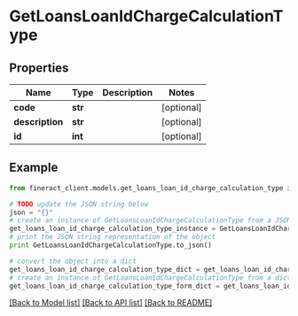 # GetLoansLoanIdChargeCalculationType


## Properties

Name | Type | Description | Notes
------------ | ------------- | ------------- | -------------
**code** | **str** |  | [optional] 
**description** | **str** |  | [optional] 
**id** | **int** |  | [optional] 

## Example

```python
from fineract_client.models.get_loans_loan_id_charge_calculation_type import GetLoansLoanIdChargeCalculationType

# TODO update the JSON string below
json = "{}"
# create an instance of GetLoansLoanIdChargeCalculationType from a JSON string
get_loans_loan_id_charge_calculation_type_instance = GetLoansLoanIdChargeCalculationType.from_json(json)
# print the JSON string representation of the object
print GetLoansLoanIdChargeCalculationType.to_json()

# convert the object into a dict
get_loans_loan_id_charge_calculation_type_dict = get_loans_loan_id_charge_calculation_type_instance.to_dict()
# create an instance of GetLoansLoanIdChargeCalculationType from a dict
get_loans_loan_id_charge_calculation_type_form_dict = get_loans_loan_id_charge_calculation_type.from_dict(get_loans_loan_id_charge_calculation_type_dict)
```
[[Back to Model list]](../README.md#documentation-for-models) [[Back to API list]](../README.md#documentation-for-api-endpoints) [[Back to README]](../README.md)


